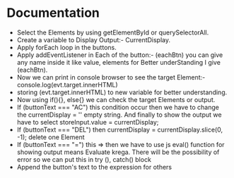 # Documentation
- Select the Elements by using getElementById or querySelectorAll.
- Create a variable to Display Output:- CurrentDisplay.
- Apply forEach loop in the buttons.
- Apply addEventListener in Each of the button:- (eachBtn) you can give any name inside it like 
value, elements for Better underStanding I give (eachBtn).
- Now we can print in console browser to see the target Element:- console.log(evt.target.innerHTML)
- storing (evt.target.innerHTML) to new variable for better understanding.
- Now using if(){}, else{} we can check the target Elements or output.
- If (buttonText === "AC") this condition occur then we have to change the currentDisplay = '' empty string. And finally to show the output we have to select storeInput.value = currentDisplay;
- If (buttonText === "DEL") then currentDisplay = currentDisplay.slice(0, -1); delete one Element
- If (buttonText === "=") this => then we have to use js eval() function for showing output means 
Evaluate krega. There will be the possibility of error so we can put this in try (), catch() block
- Append the button's text to the expression for others


